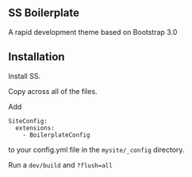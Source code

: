 ## SS Boilerplate

A rapid development theme based on Bootstrap 3.0

## Installation ##

Install SS.

Copy across all of the files.

Add
```
SiteConfig:
  extensions:
    - BoilerplateConfig
```

to your config.yml file in the `mysite/_config` directory.

Run a `dev/build` and `?flush=all`
